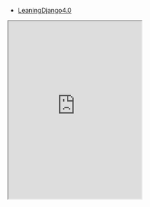 - [LeaningDjango4.0](src/myknowledge/Django/LeaningDjango4.0.md)

<iframe id="inlineFrameExample"
    title="Inline Frame Example"
    width="300px"
    height="400px"
    src="https://www.amap.com/">
</iframe>